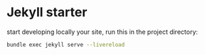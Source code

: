 # Jekyll starter

start developing locally your site, run this in the project directory:

```sh
bundle exec jekyll serve --livereload
```
